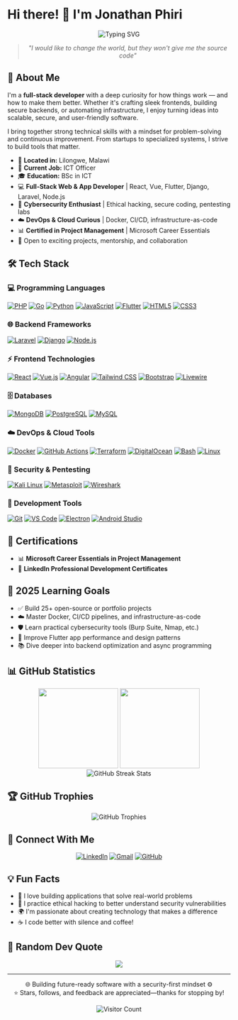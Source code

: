 # Hi there! 👋 I'm Jonathan Phiri

<div align="center">
<div align="center">
  <img src="https://readme-typing-svg.herokuapp.com?font=Fira+Code&pause=1000&color=00D9FF&center=true&vCenter=true&width=435&lines=Full+Stack+Developer;Tech+Innovator;Cybersecurity+Enthusiast;Always+Building+Something+Cool" alt="Typing SVG" />
</div>

</div>

<div align="center">
  
> *"I would like to change the world, but they won't give me the source code"*

</div>


## 🚀 About Me

I'm a **full-stack developer** with a deep curiosity for how things work — and how to make them better. Whether it's crafting sleek frontends, building secure backends, or automating infrastructure, I enjoy turning ideas into scalable, secure, and user-friendly software.

I bring together strong technical skills with a mindset for problem-solving and continuous improvement. From startups to specialized systems, I strive to build tools that matter.

- 📍 **Located in:** Lilongwe, Malawi <!-- Replace with your location -->
- 💼 **Current Job:** ICT Officer
- 🎓 **Education:** BSc in ICT
- 💻 **Full-Stack Web & App Developer** | React, Vue, Flutter, Django, Laravel, Node.js  
- 🔐 **Cybersecurity Enthusiast** | Ethical hacking, secure coding, pentesting labs  
- ☁️ **DevOps & Cloud Curious** | Docker, CI/CD, infrastructure-as-code 
- 📊 **Certified in Project Management** | Microsoft Career Essentials  
- 🤝 Open to exciting projects, mentorship, and collaboration

## 🛠️ Tech Stack

### 💻 Programming Languages  
<a href="https://www.php.net/" title="PHP"><img src="https://img.shields.io/badge/PHP-777BB4?style=for-the-badge&logo=php&logoColor=white" alt="PHP" /></a>
<a href="https://go.dev/" title="Go"><img src="https://img.shields.io/badge/Go-00ADD8?style=for-the-badge&logo=go&logoColor=white" alt="Go" /></a>
<a href="https://www.python.org/" title="Python"><img src="https://img.shields.io/badge/Python-3776AB?style=for-the-badge&logo=python&logoColor=white" alt="Python" /></a>
<a href="https://developer.mozilla.org/en-US/docs/Web/JavaScript" title="JavaScript"><img src="https://img.shields.io/badge/JavaScript-F7DF1E?style=for-the-badge&logo=javascript&logoColor=black" alt="JavaScript" /></a>
<a href="https://flutter.dev/" title="Dart & Flutter"><img src="https://img.shields.io/badge/Flutter-02569B?style=for-the-badge&logo=flutter&logoColor=white" alt="Flutter" /></a>
<a href="https://developer.mozilla.org/en-US/docs/Web/HTML" title="HTML5"><img src="https://img.shields.io/badge/HTML5-E34F26?style=for-the-badge&logo=html5&logoColor=white" alt="HTML5" /></a>
<a href="https://developer.mozilla.org/en-US/docs/Web/CSS" title="CSS3"><img src="https://img.shields.io/badge/CSS3-1572B6?style=for-the-badge&logo=css3&logoColor=white" alt="CSS3" /></a>

### 🌐 Backend Frameworks  
<a href="https://laravel.com/" title="Laravel"><img src="https://img.shields.io/badge/Laravel-FF2D20?style=for-the-badge&logo=laravel&logoColor=white" alt="Laravel" /></a>
<a href="https://www.djangoproject.com/" title="Django"><img src="https://img.shields.io/badge/Django-092E20?style=for-the-badge&logo=django&logoColor=white" alt="Django" /></a>
<a href="https://nodejs.org/" title="Node.js"><img src="https://img.shields.io/badge/Node.js-339933?style=for-the-badge&logo=nodedotjs&logoColor=white" alt="Node.js" /></a>

### ⚡ Frontend Technologies  
<a href="https://reactjs.org/" title="React"><img src="https://img.shields.io/badge/React-61DAFB?style=for-the-badge&logo=react&logoColor=black" alt="React" /></a>
<a href="https://vuejs.org/" title="Vue.js"><img src="https://img.shields.io/badge/Vue.js-4FC08D?style=for-the-badge&logo=vuedotjs&logoColor=white" alt="Vue.js" /></a>
<a href="https://angular.io/" title="Angular"><img src="https://img.shields.io/badge/Angular-DD0031?style=for-the-badge&logo=angular&logoColor=white" alt="Angular" /></a>
<a href="https://tailwindcss.com/" title="Tailwind CSS"><img src="https://img.shields.io/badge/Tailwind_CSS-38B2AC?style=for-the-badge&logo=tailwind-css&logoColor=white" alt="Tailwind CSS" /></a>
<a href="https://getbootstrap.com/" title="Bootstrap"><img src="https://img.shields.io/badge/Bootstrap-563D7C?style=for-the-badge&logo=bootstrap&logoColor=white" alt="Bootstrap" /></a>
<a href="https://livewire.laravel.com/" title="Laravel Livewire"><img src="https://img.shields.io/badge/Livewire-4E1CFF?style=for-the-badge&logo=laravel&logoColor=white" alt="Livewire" /></a>

### 🗄️ Databases  
<a href="https://www.mongodb.com/" title="MongoDB"><img src="https://img.shields.io/badge/MongoDB-47A248?style=for-the-badge&logo=mongodb&logoColor=white" alt="MongoDB" /></a>
<a href="https://www.postgresql.org/" title="PostgreSQL"><img src="https://img.shields.io/badge/PostgreSQL-336791?style=for-the-badge&logo=postgresql&logoColor=white" alt="PostgreSQL" /></a>
<a href="https://www.mysql.com/" title="MySQL"><img src="https://img.shields.io/badge/MySQL-4479A1?style=for-the-badge&logo=mysql&logoColor=white" alt="MySQL" /></a>

### ☁️ DevOps & Cloud Tools  
<a href="https://www.docker.com/" title="Docker"><img src="https://img.shields.io/badge/Docker-2496ED?style=for-the-badge&logo=docker&logoColor=white" alt="Docker" /></a>
<a href="https://github.com/features/actions" title="GitHub Actions"><img src="https://img.shields.io/badge/GitHub%20Actions-2088FF?style=for-the-badge&logo=githubactions&logoColor=white" alt="GitHub Actions" /></a>
<a href="https://www.terraform.io/" title="Terraform"><img src="https://img.shields.io/badge/Terraform-7B42BC?style=for-the-badge&logo=terraform&logoColor=white" alt="Terraform" /></a>
<a href="https://www.digitalocean.com/" title="DigitalOcean"><img src="https://img.shields.io/badge/DigitalOcean-0080FF?style=for-the-badge&logo=digitalocean&logoColor=white" alt="DigitalOcean" /></a>
<a href="https://www.gnu.org/software/bash/" title="Bash"><img src="https://img.shields.io/badge/Bash-4EAA25?style=for-the-badge&logo=gnu-bash&logoColor=white" alt="Bash" /></a>
<a href="https://ubuntu.com/" title="Linux / Ubuntu"><img src="https://img.shields.io/badge/Linux-FCC624?style=for-the-badge&logo=linux&logoColor=black" alt="Linux" /></a>

### 🔐 Security & Pentesting  
<a href="https://www.kali.org/" title="Kali Linux"><img src="https://img.shields.io/badge/Kali_Linux-557C94?style=for-the-badge&logo=kalilinux&logoColor=white" alt="Kali Linux" /></a>
<a href="https://www.metasploit.com/" title="Metasploit Framework"><img src="https://img.shields.io/badge/Metasploit-2596CD?style=for-the-badge&logo=metasploit&logoColor=white" alt="Metasploit" /></a>
<a href="https://www.wireshark.org/" title="Wireshark"><img src="https://img.shields.io/badge/Wireshark-1679A7?style=for-the-badge&logo=wireshark&logoColor=white" alt="Wireshark" /></a>

### 🧰 Development Tools  
<a href="https://git-scm.com/" title="Git"><img src="https://img.shields.io/badge/Git-F05032?style=for-the-badge&logo=git&logoColor=white" alt="Git" /></a>
<a href="https://code.visualstudio.com/" title="Visual Studio Code"><img src="https://img.shields.io/badge/VS_Code-007ACC?style=for-the-badge&logo=visual-studio-code&logoColor=white" alt="VS Code" /></a>
<a href="https://www.electronjs.org/" title="Electron (Desktop App Dev)"><img src="https://img.shields.io/badge/Electron-47848F?style=for-the-badge&logo=electron&logoColor=white" alt="Electron" /></a>
<a href="https://developer.android.com/studio" title="Android Studio"><img src="https://img.shields.io/badge/Android_Studio-3DDC84?style=for-the-badge&logo=android-studio&logoColor=white" alt="Android Studio" /></a>


## 📜 Certifications

- 📊 **Microsoft Career Essentials in Project Management**
- 💼 **LinkedIn Professional Development Certificates**

## 🎯 2025 Learning Goals

- ✅ Build 25+ open-source or portfolio projects
- ☁️ Master Docker, CI/CD pipelines, and infrastructure-as-code
- 🛡️ Learn practical cybersecurity tools (Burp Suite, Nmap, etc.)
- 📱 Improve Flutter app performance and design patterns
- 📚 Dive deeper into backend optimization and async programming


## 📊 GitHub Statistics

<div align="center">
  <img height="180em" src="https://github-readme-stats.vercel.app/api?username=ja-phiri&show_icons=true&theme=tokyonight&include_all_commits=true&count_private=true"/>
  <img height="180em" src="https://github-readme-stats.vercel.app/api/top-langs/?username=ja-phiri&layout=compact&langs_count=8&theme=tokyonight"/>
</div>

<div align="center">
  <img src="https://github-readme-streak-stats.herokuapp.com/?user=ja-phiri&theme=tokyonight" alt="GitHub Streak Stats"/>
</div>

## 🏆 GitHub Trophies

<div align="center">
  <img src="https://github-profile-trophy.vercel.app/?username=ja-phiri&theme=onedark&no-frame=true&no-bg=true&margin-w=4" alt="GitHub Trophies"/>
</div>

## 🤝 Connect With Me

<div align="center">
  
[![LinkedIn](https://img.shields.io/badge/LinkedIn-0077B5?style=for-the-badge&logo=linkedin&logoColor=white)](https://www.linkedin.com/in/jonathan-phiri-80a4a7218)
[![Gmail](https://img.shields.io/badge/Gmail-D14836?style=for-the-badge&logo=gmail&logoColor=white)](mailto:j0n9.phiri@gmail.com)
[![GitHub](https://img.shields.io/badge/GitHub-100000?style=for-the-badge&logo=github&logoColor=white)](https://github.com/ja-phiri)

</div>

## 💡 Fun Facts

- 🚀 I love building applications that solve real-world problems
- 🔐 I practice ethical hacking to better understand security vulnerabilities
- 🌍 I'm passionate about creating technology that makes a difference
- ☕ I code better with silence and coffee!

## 💭 Random Dev Quote

<div align="center">
  
![](https://quotes-github-readme.vercel.app/api?type=horizontal&theme=tokyonight)

</div>

---


<div align="center">
🌐 Building future-ready software with a security-first mindset ⚙️
</div>
<div align="center">
⭐️ Stars, follows, and feedback are appreciated—thanks for stopping by!
</div>
<div align="center">

![Visitor Count](https://komarev.com/ghpvc/?username=ja-phiri&color=blue&style=flat-square)

</div>
